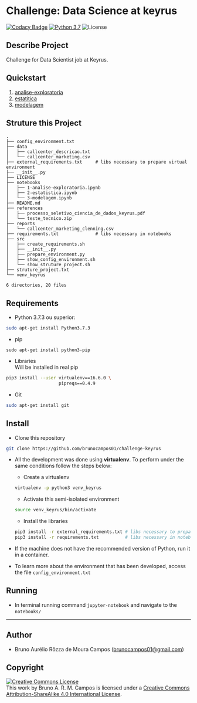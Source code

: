 # Challenge: Data Science at keyrus
[![Codacy Badge](https://api.codacy.com/project/badge/Grade/dc8f3d44dd67408db24f72c924e38005)](https://app.codacy.com/app/brunocampos01/challenge-keyrus?utm_source=github.com&utm_medium=referral&utm_content=brunocampos01/challenge-keyrus&utm_campaign=Badge_Grade_Dashboard)
[![Python 3.7](https://img.shields.io/badge/python-3.7-yellow.svg)](https://www.python.org/downloads/release/python-371/)
![License](https://img.shields.io/badge/Code%20License-MIT-blue.svg)

## Describe Project
Challenge for Data Scientist job at Keyrus.

## Quickstart
1. [analise-exploratoria](https://github.com/brunocampos01/challenge-keyrus/blob/master/notebooks/1-analise-exploratoria.ipynb)
2. [estatitica](https://github.com/brunocampos01/challenge-keyrus/blob/master/notebooks/2-estatistica.ipynb)
3. [modelagem](https://github.com/brunocampos01/challenge-keyrus/blob/master/notebooks/3-modelagem.ipynb)

## Struture this Project
```
.
├── config_environment.txt
├── data
│   ├── callcenter_descricao.txt
│   └── callcenter_marketing.csv
├── external_requirements.txt     # libs necessary to prepare virtual environment
├── __init__.py
├── LICENSE
├── notebooks
│   ├── 1-analise-exploratoria.ipynb
│   ├── 2-estatistica.ipynb
│   └── 3-modelagem.ipynb
├── README.md
├── references
│   ├── processo_seletivo_ciencia_de_dados_keyrus.pdf
│   └── teste_tecnico.zip
├── reports
│   └── callcenter_marketing_clenning.csv
├── requirements.txt              # libs necessary in notebooks
├── src
│   ├── create_requirements.sh
│   ├── __init__.py
│   ├── prepare_environment.py
│   ├── show_config_environment.sh
│   └── show_struture_project.sh
├── struture_project.txt
└── venv_keyrus

6 directories, 20 files
```

## Requirements
- Python 3.7.3 ou superior:<br/>
```sh
sudo apt-get install Python3.7.3
```

- pip
```
sudo apt-get install python3-pip
```

- Libraries<br/>
Will be installed in real pip
```sh
pip3 install --user virtualenv==16.6.0 \
                    pipreqs==0.4.9
```

- Git
```sh
sudo apt-get install git
```

## Install
- Clone this repository
```sh
git clone https://github.com/brunocampos01/challenge-keyrus
```

- All the development was done using **virtualenv**. To perform under the same conditions follow the steps below:
  - Create a virtualenv
  ```sh
  virtualenv -p python3 venv_keyrus
  ```

  - Activate this semi-isolated environment
  ```sh
  source venv_keyrus/bin/activate
  ```

  - Install the libraries
  ```sh
  pip3 install -r external_requirements.txt # libs necessary to prepare virtual environment
  pip3 install -r requirements.txt          # libs necessary in notebooks
  ```

- If the machine does not have the recommended version of Python, run it in a container.


- To learn more about the environment that has been developed, access the file `config_environment.txt`

## Running
- In terminal running command `jupyter-notebook` and navigate to the `notebooks/`

---

## Author
- Bruno Aurélio Rôzza de Moura Campos (brunocampos01@gmail.com)

## Copyright
<a rel="license" href="http://creativecommons.org/licenses/by-sa/4.0/"><img alt="Creative Commons License" style="border-width:0" src="https://i.creativecommons.org/l/by-sa/4.0/88x31.png" /></a><br />This work by <span xmlns:cc="http://creativecommons.org/ns#" property="cc:attributionName">Bruno A. R. M. Campos</span> is licensed under a <a rel="license" href="http://creativecommons.org/licenses/by-sa/4.0/">Creative Commons Attribution-ShareAlike 4.0 International License</a>.
